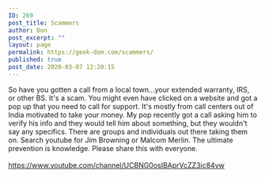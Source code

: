 ```yaml
---
ID: 269
post_title: Scammers
author: Don
post_excerpt: ""
layout: page
permalink: https://geek-dom.com/scammers/
published: true
post_date: 2020-03-07 12:20:15
---
```

<!-- wp:paragraph -->
<p>So have you gotten a call from a local town...your extended warranty, IRS, or other BS.  It's a scam.  You might even have clicked on a website and got a pop up that you need to call for support.  It's mostly from call centers out of India motivated to take your money.  My pop recently got a call asking him to verify his info and they would tell him about something, but they wouldn't say any specifics.  There are groups and individuals out there taking them on.  Search youtube for Jim Browning or Malcom Merlin.  The ultimate prevention is knowledge.  Please share this with everyone.<br><br> <a href="https://www.youtube.com/channel/UCBNG0osIBAprVcZZ3ic84vw">https://www.youtube.com/channel/UCBNG0osIBAprVcZZ3ic84vw</a> </p>
<!-- /wp:paragraph -->